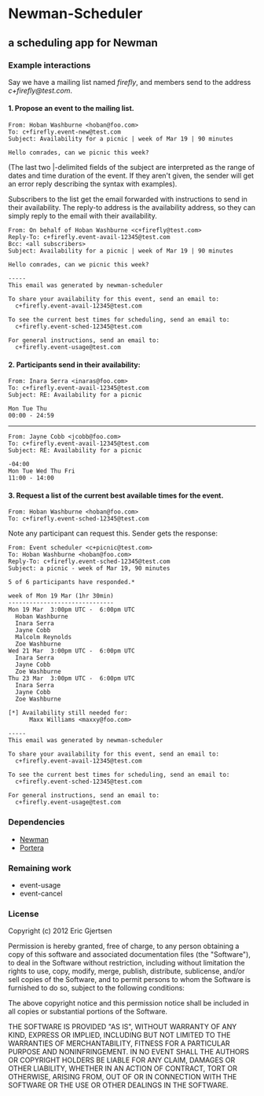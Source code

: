 # Newman-Scheduler
## a scheduling app for Newman

### Example interactions

Say we have a mailing list named _firefly_, and members send to the address
_c+firefly@test.com_.
 
#### 1. Propose an event to the mailing list.

    From: Hoban Washburne <hoban@foo.com>
    To: c+firefly.event-new@test.com
    Subject: Availability for a picnic | week of Mar 19 | 90 minutes

    Hello comrades, can we picnic this week?
    
(The last two |-delimited fields of the subject are interpreted as the range of 
dates and time duration of the event. If they aren't given, the sender will get
an error reply describing the syntax with examples).

Subscribers to the list get the email forwarded with instructions to send in 
their availability. The reply-to address is the availability address, so they
can simply reply to the email with their availability.

    From: On behalf of Hoban Washburne <c+firefly@test.com>
    Reply-To: c+firefly.event-avail-12345@test.com
    Bcc: <all subscribers>
    Subject: Availability for a picnic | week of Mar 19 | 90 minutes

    Hello comrades, can we picnic this week?
    
    -----
    This email was generated by newman-scheduler

    To share your availability for this event, send an email to:
      c+firefly.event-avail-12345@test.com

    To see the current best times for scheduling, send an email to:
      c+firefly.event-sched-12345@test.com   

    For general instructions, send an email to:
      c+firefly.event-usage@test.com
      
       
#### 2. Participants send in their availability:

    From: Inara Serra <inaras@foo.com>
    To: c+firefly.event-avail-12345@test.com
    Subject: RE: Availability for a picnic

    Mon Tue Thu
    00:00 - 24:59
    
------
    
    From: Jayne Cobb <jcobb@foo.com>
    To: c+firefly.event-avail-12345@test.com
    Subject: RE: Availability for a picnic

    -04:00
    Mon Tue Wed Thu Fri
    11:00 - 14:00
    
    
#### 3. Request a list of the current best available times for the event.

    From: Hoban Washburne <hoban@foo.com>
    To: c+firefly.event-sched-12345@test.com

Note any participant can request this. Sender gets the response:

    From: Event scheduler <c+picnic@test.com>
    To: Hoban Washburne <hoban@foo.com>
    Reply-To: c+firefly.event-sched-12345@test.com
    Subject: a picnic - week of Mar 19, 90 minutes
    
    5 of 6 participants have responded.*
    
    week of Mon 19 Mar (1hr 30min) 
    ------------------------------
    Mon 19 Mar  3:00pm UTC -  6:00pm UTC
      Hoban Washburne
      Inara Serra
      Jayne Cobb
      Malcolm Reynolds
      Zoe Washburne
    Wed 21 Mar  3:00pm UTC -  6:00pm UTC
      Inara Serra
      Jayne Cobb
      Zoe Washburne
    Thu 23 Mar  3:00pm UTC -  6:00pm UTC
      Inara Serra
      Jayne Cobb
      Zoe Washburne

    [*] Availability still needed for:
          Maxx Williams <maxxy@foo.com> 

    -----
    This email was generated by newman-scheduler

    To share your availability for this event, send an email to:
      c+firefly.event-avail-12345@test.com

    To see the current best times for scheduling, send an email to:
      c+firefly.event-sched-12345@test.com   

    For general instructions, send an email to:
      c+firefly.event-usage@test.com

          

### Dependencies

  - [Newman](https://github.com/mendicant-university/newman)
  - [Portera](https://github.com/ericgj/portera)
  

### Remaining work

  - event-usage
  - event-cancel
  

### License

Copyright (c) 2012 Eric Gjertsen

Permission is hereby granted, free of charge, to any person obtaining a copy of 
this software and associated documentation files (the "Software"), to deal in 
the Software without restriction, including without limitation the rights to 
use, copy, modify, merge, publish, distribute, sublicense, and/or sell copies of
 the Software, and to permit persons to whom the Software is furnished to do so,
 subject to the following conditions:

The above copyright notice and this permission notice shall be included in all 
copies or substantial portions of the Software.

THE SOFTWARE IS PROVIDED "AS IS", WITHOUT WARRANTY OF ANY KIND, EXPRESS OR 
IMPLIED, INCLUDING BUT NOT LIMITED TO THE WARRANTIES OF MERCHANTABILITY, FITNESS
 FOR A PARTICULAR PURPOSE AND NONINFRINGEMENT. IN NO EVENT SHALL THE AUTHORS OR 
COPYRIGHT HOLDERS BE LIABLE FOR ANY CLAIM, DAMAGES OR OTHER LIABILITY, WHETHER 
IN AN ACTION OF CONTRACT, TORT OR OTHERWISE, ARISING FROM, OUT OF OR IN 
CONNECTION WITH THE SOFTWARE OR THE USE OR OTHER DEALINGS IN THE SOFTWARE.

